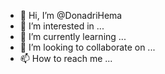 - 👋 Hi, I’m @DonadriHema
- 👀 I’m interested in ...
- 🌱 I’m currently learning ...
- 💞️ I’m looking to collaborate on ...
- 📫 How to reach me ...

<!---
DonadriHema/DonadriHema is a ✨ special ✨ repository because its `README.md` (this file) appears on your GitHub profile.
You can click the Preview link to take a look at your changes.
--->
